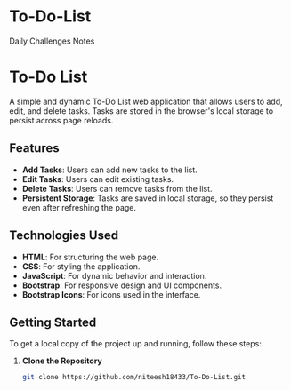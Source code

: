 # To-Do-List
Daily Challenges Notes
# To-Do List

A simple and dynamic To-Do List web application that allows users to add, edit, and delete tasks. Tasks are stored in the browser's local storage to persist across page reloads.

## Features

- **Add Tasks**: Users can add new tasks to the list.
- **Edit Tasks**: Users can edit existing tasks.
- **Delete Tasks**: Users can remove tasks from the list.
- **Persistent Storage**: Tasks are saved in local storage, so they persist even after refreshing the page.

## Technologies Used

- **HTML**: For structuring the web page.
- **CSS**: For styling the application.
- **JavaScript**: For dynamic behavior and interaction.
- **Bootstrap**: For responsive design and UI components.
- **Bootstrap Icons**: For icons used in the interface.

## Getting Started

To get a local copy of the project up and running, follow these steps:

1. **Clone the Repository**

   ```bash
   git clone https://github.com/niteesh18433/To-Do-List.git

